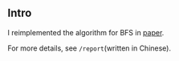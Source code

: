 ## Intro

I reimplemented the algorithm for BFS in [paper](https://scottbeamer.net/pubs/beamer-sc2012.pdf).

For more details, see `/report`(written in Chinese).
